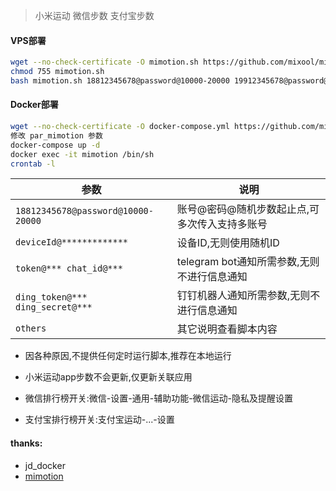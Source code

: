 > 小米运动 微信步数 支付宝步数

#### VPS部署
```bash
wget --no-check-certificate -O mimotion.sh https://github.com/mixool/mimotion/raw/main/mimotion.sh
chmod 755 mimotion.sh
bash mimotion.sh 18812345678@password@10000-20000 19912345678@password@2000-3000
```

#### Docker部署
```bash
wget --no-check-certificate -O docker-compose.yml https://github.com/mixool/jdmode/blob/main/mimotion.yml
修改 par_mimotion 参数
docker-compose up -d
docker exec -it mimotion /bin/sh
crontab -l
```

| 参数 | 说明 |
| -------- | ----- |
| `18812345678@password@10000-20000` | 账号@密码@随机步数起止点,可多次传入支持多账号 |
| `deviceId@*************` | 设备ID,无则使用随机ID |
| `token@*** chat_id@***` | telegram bot通知所需参数,无则不进行信息通知 |
| `ding_token@*** ding_secret@***` | 钉钉机器人通知所需参数,无则不进行信息通知 |
| `others` | 其它说明查看脚本内容 |

* 因各种原因,不提供任何定时运行脚本,推荐在本地运行

* 小米运动app步数不会更新,仅更新关联应用

* 微信排行榜开关:微信-设置-通用-辅助功能-微信运动-隐私及提醒设置

* 支付宝排行榜开关:支付宝运动-...-设置

#### thanks:
* jd_docker
* [mimotion](https://github.com/Squaregentleman/mimotion)
